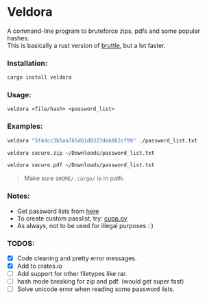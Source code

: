 # Veldora

A command-line program to bruteforce zips, pdfs and some popular hashes.<br />
This is basically a rust version of [bruttle](https://github.com/tamton-aquib/bruttle), but a lot faster.

### Installation:
```sh
cargo install veldora
```

### Usage:
```
veldora <file/hash> <password_list>
```

### Examples:
```sh
veldora "5f4dcc3b5aa765d61d8327deb882cf99" ./password_list.txt

veldora secure.zip ~/Downloads/password_list.txt

veldora secure.pdf ~/Downloads/password_list.txt
```
> Make sure `$HOME/.cargo/` is in path.

### Notes:
* Get password lists from [here](https://github.com/kkrypt0nn/Wordlists)
* To create custom passlist, try: [cupp.py](https://github.com/Mebus/cupp)
* As always, not to be used for illegal purposes  : )

### TODOS:
- [x] Code cleaning and pretty error messages.
- [x] Add to crates.io
- [ ] Add support for other filetypes like rar.
- [ ] hash mode breaking for zip and pdf. (would get super fast)
- [ ] Solve unicode error when reading some password lists.
